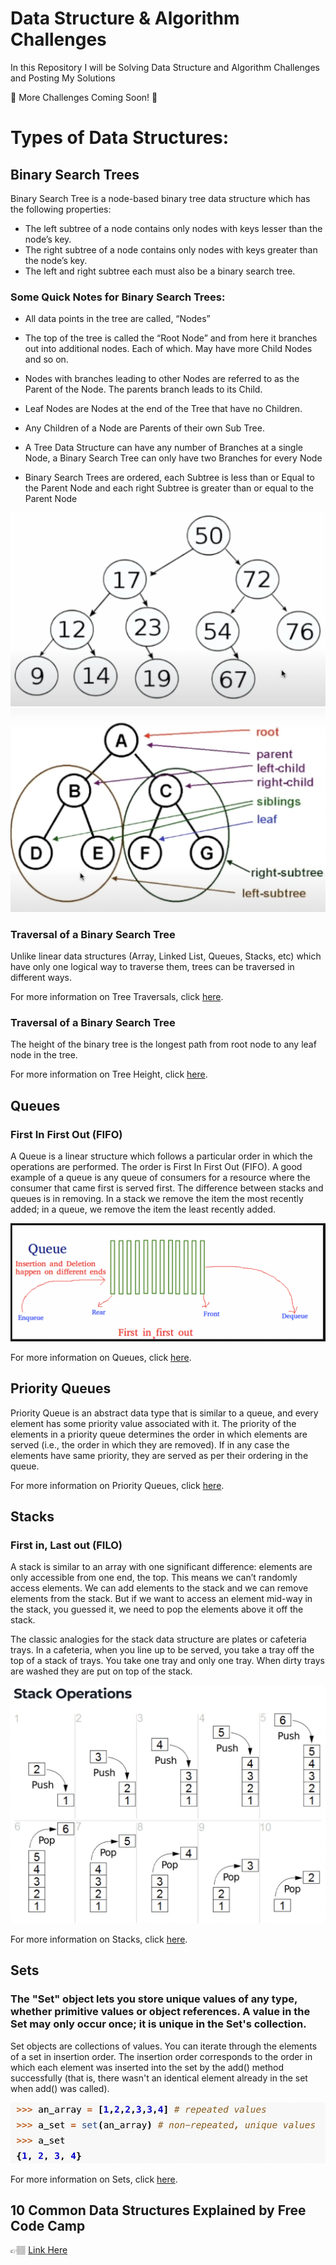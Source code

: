 # Data Structure & Algorithm Challenges

In this Repository I will be Solving Data Structure and Algorithm Challenges and Posting My Solutions

🚧 More Challenges Coming Soon! 🚧

# Types of Data Structures:

## Binary Search Trees

Binary Search Tree is a node-based binary tree data structure which has the following properties:

- The left subtree of a node contains only nodes with keys lesser than the node’s key.
- The right subtree of a node contains only nodes with keys greater than the node’s key.
- The left and right subtree each must also be a binary search tree.

### Some Quick Notes for Binary Search Trees:

- All data points in the tree are called, “Nodes”

- The top of the tree is called the “Root Node” and from here it branches out into additional nodes. Each of which. May have more Child Nodes and so on.

- Nodes with branches leading to other Nodes are referred to as the Parent of the Node. The parents branch leads to its Child.

- Leaf Nodes are Nodes at the end of the Tree that have no Children.

- Any Children of a Node are Parents of their own Sub Tree.

- A Tree Data Structure can have any number of Branches at a single Node, a Binary Search Tree can only have two Branches for every Node

- Binary Search Trees are ordered, each Subtree is less than or Equal to the Parent Node and each right Subtree is greater than or equal to the Parent Node

![example snapshot](/images/binary-search-tree.png)
![example snapshot](/images/binary-search-tree-titles.png)

### Traversal of a Binary Search Tree

Unlike linear data structures (Array, Linked List, Queues, Stacks, etc) which have only one logical way to traverse them, trees can be traversed in different ways.

For more information on Tree Traversals, click [here](https://www.geeksforgeeks.org/queue-data-structure/).

### Traversal of a Binary Search Tree

The height of the binary tree is the longest path from root node to any leaf node in the tree.

For more information on Tree Height, click [here](https://www.geeksforgeeks.org/relationship-number-nodes-height-binary-tree/).

## Queues

### First In First Out (FIFO)

A Queue is a linear structure which follows a particular order in which the operations are performed. The order is First In First Out (FIFO). A good example of a queue is any queue of consumers for a resource where the consumer that came first is served first. The difference between stacks and queues is in removing. In a stack we remove the item the most recently added; in a queue, we remove the item the least recently added.

![example snapshot](/images/queue-example.png)

For more information on Queues, click [here](https://www.geeksforgeeks.org/queue-data-structure/).

## Priority Queues

Priority Queue is an abstract data type that is similar to a queue, and every element has some priority value associated with it. The priority of the elements in a priority queue determines the order in which elements are served (i.e., the order in which they are removed). If in any case the elements have same priority, they are served as per their ordering in the queue.

For more information on Priority Queues, click [here](https://www.geeksforgeeks.org/priority-queue-set-1-introduction/).

## Stacks

### First in, Last out (FILO)

A stack is similar to an array with one significant difference: elements are only accessible from one end, the top. This means we can’t randomly access elements. We can add elements to the stack and we can remove elements from the stack. But if we want to access an element mid-way in the stack, you guessed it, we need to pop the elements above it off the stack.

The classic analogies for the stack data structure are plates or cafeteria trays. In a cafeteria, when you line up to be served, you take a tray off the top of a stack of trays. You take one tray and only one tray. When dirty trays are washed they are put on top of the stack.

![example snapshot](/images/stack-example.png)

For more information on Stacks, click [here](https://jarednielsen.com/data-structure-stack-javascript/).

## Sets

### The "Set" object lets you store unique values of any type, whether primitive values or object references. A value in the Set may only occur once; it is unique in the Set's collection.

Set objects are collections of values. You can iterate through the elements of a set in insertion order. The insertion order corresponds to the order in which each element was inserted into the set by the add() method successfully (that is, there wasn't an identical element already in the set when add() was called).

![example snapshot](/images/set-example.png)

For more information on Sets, click [here](https://developer.mozilla.org/en-US/docs/Web/JavaScript/Reference/Global_Objects/Set).

## 10 Common Data Structures Explained by Free Code Camp

👉🏽 [Link Here](https://www.freecodecamp.org/news/10-common-data-structures-explained-with-videos-exercises-aaff6c06fb2b)
